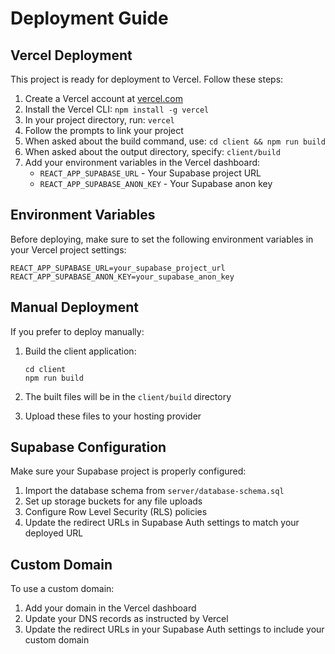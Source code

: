 # Deployment Guide

## Vercel Deployment

This project is ready for deployment to Vercel. Follow these steps:

1. Create a Vercel account at [vercel.com](https://vercel.com)
2. Install the Vercel CLI: `npm install -g vercel`
3. In your project directory, run: `vercel`
4. Follow the prompts to link your project
5. When asked about the build command, use: `cd client && npm run build`
6. When asked about the output directory, specify: `client/build`
7. Add your environment variables in the Vercel dashboard:
   - `REACT_APP_SUPABASE_URL` - Your Supabase project URL
   - `REACT_APP_SUPABASE_ANON_KEY` - Your Supabase anon key

## Environment Variables

Before deploying, make sure to set the following environment variables in your Vercel project settings:

```
REACT_APP_SUPABASE_URL=your_supabase_project_url
REACT_APP_SUPABASE_ANON_KEY=your_supabase_anon_key
```

## Manual Deployment

If you prefer to deploy manually:

1. Build the client application:
   ```
   cd client
   npm run build
   ```

2. The built files will be in the `client/build` directory
3. Upload these files to your hosting provider

## Supabase Configuration

Make sure your Supabase project is properly configured:

1. Import the database schema from `server/database-schema.sql`
2. Set up storage buckets for any file uploads
3. Configure Row Level Security (RLS) policies
4. Update the redirect URLs in Supabase Auth settings to match your deployed URL

## Custom Domain

To use a custom domain:

1. Add your domain in the Vercel dashboard
2. Update your DNS records as instructed by Vercel
3. Update the redirect URLs in your Supabase Auth settings to include your custom domain